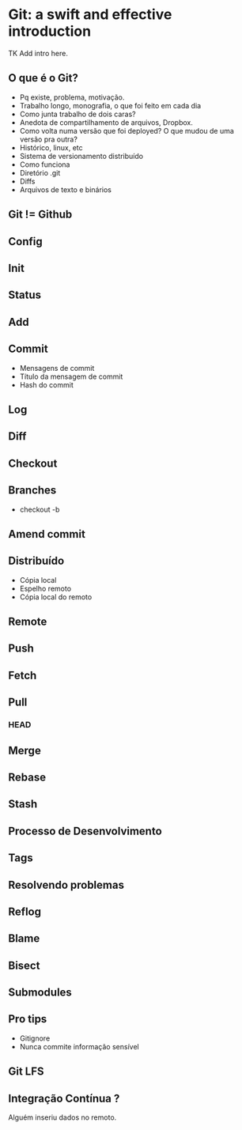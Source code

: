 # Git: a swift and effective introduction

TK Add intro here.

## O que é o Git?

* Pq existe, problema, motivação.
 * Trabalho longo, monografia, o que foi feito em cada dia
 * Como junta trabalho de dois caras?
  * Anedota de compartilhamento de arquivos, Dropbox.
 * Como volta numa versão que foi deployed? O que mudou de uma versão pra outra?
* Histórico, linux, etc
* Sistema de versionamento distribuído
* Como funciona
 * Diretório .git
 * Diffs
 * Arquivos de texto e binários

## Git != Github

## Config

## Init

## Status

## Add

## Commit

* Mensagens de commit
* Título da mensagem de commit
* Hash do commit

## Log

## Diff

## Checkout

## Branches

* checkout -b

## Amend commit

## Distribuído

* Cópia local
* Espelho remoto
* Cópia local do remoto

## Remote

## Push

## Fetch

## Pull

### HEAD

## Merge

## Rebase

## Stash

## Processo de Desenvolvimento

## Tags

## Resolvendo problemas

## Reflog

## Blame

## Bisect

## Submodules

## Pro tips

* Gitignore
* Nunca commite informação sensível

## Git LFS

## Integração Contínua ?

Alguém inseriu dados no remoto.
